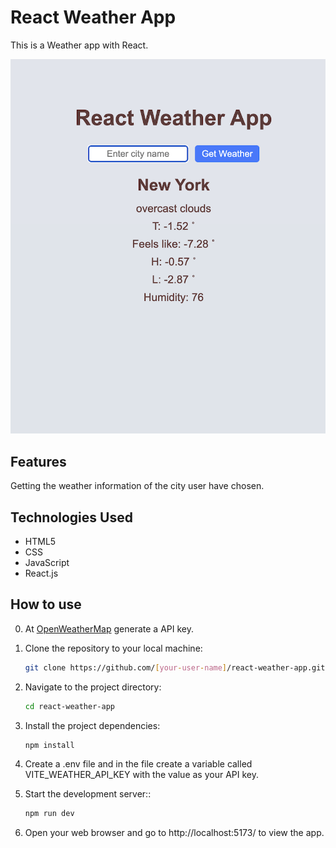 # React Weather App

This is a Weather app with React.

<img src="./react-weather-app/src/assets/main.png" width="600px">

## Features
Getting the weather information of the city user have chosen.

## Technologies Used
- HTML5
- CSS
- JavaScript
- React.js

## How to use

0. At [OpenWeatherMap](https://openweathermap.org/) generate a API key.

1. Clone the repository to your local machine:

   ```bash
   git clone https://github.com/[your-user-name]/react-weather-app.git

2. Navigate to the project directory:

   ```bash
   cd react-weather-app

3. Install the project dependencies:

   ```bash
   npm install

4. Create a .env file and in the file create a variable called VITE_WEATHER_API_KEY with the value as your API key. 

5. Start the development server::

   ```bash
   npm run dev

5. Open your web browser and go to http://localhost:5173/ to view the app.
